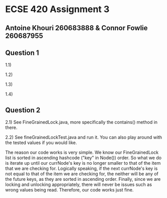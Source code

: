 # ECSE 420 Assignment 3

## Antoine Khouri 260683888 & Connor Fowlie 260687955

## Question 1

1.1)

1.2)

1.3)

1.4)

## Question 2

2.1) See FineGrainedLock.java, more specifically the contains() method in there.

2.2) See fineGrainedLockTest.java and run it. You can also play around with the tested values if you would like.

The reason our code works is very simple. We know our FineGrainedLock list is sorted in ascending hashcode ("key" in Node()) order. So what we do is iterate up until our currNode's key is no longer smaller to that of the item that we are checking for. Logically speaking, if the next currNode's key is not equal to that of the item we are checking for, the neither will be any of the future keys, as they are sorted in ascending order. Finally, since we are locking and unlocking appropriately, there will never be issues such as wrong values being read. Therefore, our code works just fine.